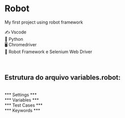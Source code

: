 # Robot
My first project using robot framework

:writing_hand: Vscode <br>
:snake: Python <br>
:desktop_computer: Chromedriver <br>
:robot: Robot Framework e Selenium Web Driver <br>
<br>
<br>
## Estrutura do arquivo variables.robot: 
<br>
*** Settings ***
<br>
*** Variables ***
<br>
*** Test Cases ***
<br>
*** Keywords ***

